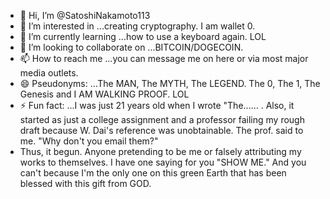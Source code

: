 - 👋 Hi, I’m @SatoshiNakamoto113
- 👀 I’m interested in ...creating cryptography.  I am wallet 0.
- 🌱 I’m currently learning ...how to use a keyboard again.  LOL  
- 💞️ I’m looking to collaborate on ...BITCOIN/DOGECOIN.
- 📫 How to reach me ...you can message me on here or via most major media outlets.
- 😄 Pseudonyms: ...The MAN, The MYTH, The LEGEND.  The 0, The 1, The Genesis and I AM WALKING PROOF.  LOL
- ⚡ Fun fact: ...I was just 21 years old when I wrote "The...... .  Also, it started as just a college assignment and a professor failing my rough draft because W. Dai's reference was unobtainable.  The prof. said to me. "Why don't you email them?"
- Thus, it begun.  Anyone pretending to be me or falsely attributing my works to themselves.  I have one saying for you "SHOW ME."  And you can't because I'm the only one on this green Earth that has been blessed with this gift from GOD.

<!---
SatoshiNakamoto113/SatoshiNakamoto113 is a ✨ special ✨ repository because its `README.md` (this file) appears on your GitHub profile.
You can click the Preview link to take a look at your changes.
--->
